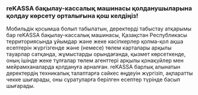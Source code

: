 ### reKASSA бақылау-кассалық машинасы қолданушыларына қолдау көрсету орталығына қош келдіңіз!

Мобильдік қосымша болып табылатын, деректерді табыстау атқарымы бар reKASSA бақылау-кассалық машинасы, Қазақстан Республикасы территориясында ұйымдар және жеке кәсіпкерлер қолма-қол ақша есептерін жүргізгенде және \(немесе\) төлем карталары арқылы тауарлар сатқанда, жұмыстарды орындағанда, қызмет көрсеткенде, оның ішінде жеке тұлғалар төлем агенттері арқылы қонақүйлер мен мейрамханаларда қолдануға арналған. reKASSA барлық алынатын деректердің техникалық талаптарға сәйкес өңдеуін жүргізіп, ақпаратты чекке шығарады, оны сұратуларға берілген есептер түрінде басып шығарады.

